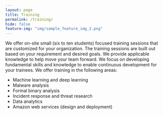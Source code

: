 ```yaml
---
layout: page
title: Training
permalink: /training/
hide: false
feature-img: "img/sample_feature_img_2.png"
---
```


We offer on-site small (six to ten students) focused training sessions that are customized for your organization. The training sessions are built out based on your requirement and desired goals. We provide applicable knowledge to help move your team forward. We focus on developing fundamental skills and knowledge to enable continuous development for your trainees. We offer training in the following areas:
-  Machine learning and deep learning
-  Malware analysis
-  Formal binary analysis
-  Incident response and threat research
-  Data analytics
-  Amazon web services (design and deployment)
